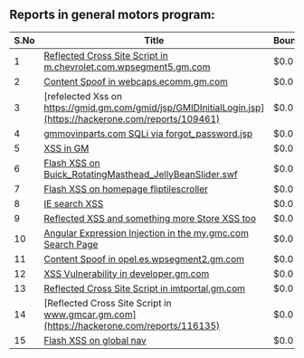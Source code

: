## Reports in general motors program:
| S.No | Title | Bounty |
| ---- | ----- | ------ |
| 1 | [Reflected Cross Site Script in m.chevrolet.com.wpsegment5.gm.com](https://hackerone.com/reports/120656) | $0.0 |
| 2 | [Content Spoof in webcaps.ecomm.gm.com](https://hackerone.com/reports/116382) | $0.0 |
| 3 | [refelected Xss on https://gmid.gm.com/gmid/jsp/GMIDInitialLogin.jsp](https://hackerone.com/reports/109461) | $0.0 |
| 4 | [gmmovinparts.com SQLi via forgot_password.jsp](https://hackerone.com/reports/109395) | $0.0 |
| 5 | [XSS in GM ](https://hackerone.com/reports/109352) | $0.0 |
| 6 | [Flash XSS on Buick_RotatingMasthead_JellyBeanSlider.swf](https://hackerone.com/reports/179826) | $0.0 |
| 7 | [Flash XSS on homepage fliptilescroller](https://hackerone.com/reports/172821) | $0.0 |
| 8 | [IE search XSS](https://hackerone.com/reports/142078) | $0.0 |
| 9 | [Reflected XSS and something more Store XSS too](https://hackerone.com/reports/134004) | $0.0 |
| 10 | [Angular Expression Injection in the my.gmc.com Search Page](https://hackerone.com/reports/124578) | $0.0 |
| 11 | [Content Spoof in opel.es.wpsegment2.gm.com](https://hackerone.com/reports/121100) | $0.0 |
| 12 | [XSS Vulnerability in developer.gm.com](https://hackerone.com/reports/120683) | $0.0 |
| 13 | [Reflected Cross Site Script in imtportal.gm.com](https://hackerone.com/reports/120622) | $0.0 |
| 14 | [Reflected Cross Site Script in www.gmcar.gm.com](https://hackerone.com/reports/116135) | $0.0 |
| 15 | [Flash XSS on global nav](https://hackerone.com/reports/172809) | $0.0 |